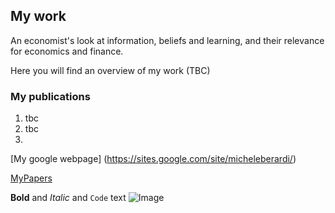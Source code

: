## My work

An economist's look at information, beliefs and learning, and their relevance for economics and finance.

Here you will find an overview of my work (TBC)

### My publications

1. tbc
2. tbc
3. 

[My google webpage] (https://sites.google.com/site/micheleberardi/)

[MyPapers](MyPapers)

**Bold** and _Italic_ and `Code` text
![Image](src)

